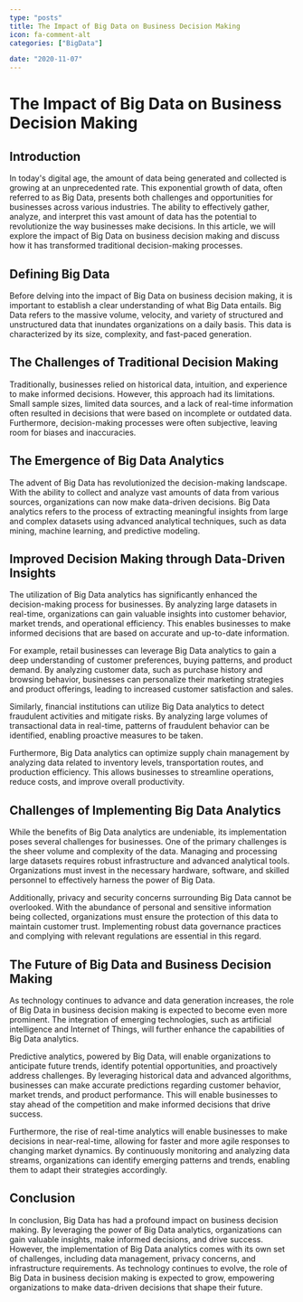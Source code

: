 ```yaml
---
type: "posts"
title: The Impact of Big Data on Business Decision Making
icon: fa-comment-alt
categories: ["BigData"]

date: "2020-11-07"
---
```




# The Impact of Big Data on Business Decision Making

## Introduction

In today's digital age, the amount of data being generated and collected is growing at an unprecedented rate. This exponential growth of data, often referred to as Big Data, presents both challenges and opportunities for businesses across various industries. The ability to effectively gather, analyze, and interpret this vast amount of data has the potential to revolutionize the way businesses make decisions. In this article, we will explore the impact of Big Data on business decision making and discuss how it has transformed traditional decision-making processes.

## Defining Big Data

Before delving into the impact of Big Data on business decision making, it is important to establish a clear understanding of what Big Data entails. Big Data refers to the massive volume, velocity, and variety of structured and unstructured data that inundates organizations on a daily basis. This data is characterized by its size, complexity, and fast-paced generation.

## The Challenges of Traditional Decision Making

Traditionally, businesses relied on historical data, intuition, and experience to make informed decisions. However, this approach had its limitations. Small sample sizes, limited data sources, and a lack of real-time information often resulted in decisions that were based on incomplete or outdated data. Furthermore, decision-making processes were often subjective, leaving room for biases and inaccuracies.

## The Emergence of Big Data Analytics

The advent of Big Data has revolutionized the decision-making landscape. With the ability to collect and analyze vast amounts of data from various sources, organizations can now make data-driven decisions. Big Data analytics refers to the process of extracting meaningful insights from large and complex datasets using advanced analytical techniques, such as data mining, machine learning, and predictive modeling.

## Improved Decision Making through Data-Driven Insights

The utilization of Big Data analytics has significantly enhanced the decision-making process for businesses. By analyzing large datasets in real-time, organizations can gain valuable insights into customer behavior, market trends, and operational efficiency. This enables businesses to make informed decisions that are based on accurate and up-to-date information.

For example, retail businesses can leverage Big Data analytics to gain a deep understanding of customer preferences, buying patterns, and product demand. By analyzing customer data, such as purchase history and browsing behavior, businesses can personalize their marketing strategies and product offerings, leading to increased customer satisfaction and sales.

Similarly, financial institutions can utilize Big Data analytics to detect fraudulent activities and mitigate risks. By analyzing large volumes of transactional data in real-time, patterns of fraudulent behavior can be identified, enabling proactive measures to be taken.

Furthermore, Big Data analytics can optimize supply chain management by analyzing data related to inventory levels, transportation routes, and production efficiency. This allows businesses to streamline operations, reduce costs, and improve overall productivity.

## Challenges of Implementing Big Data Analytics

While the benefits of Big Data analytics are undeniable, its implementation poses several challenges for businesses. One of the primary challenges is the sheer volume and complexity of the data. Managing and processing large datasets requires robust infrastructure and advanced analytical tools. Organizations must invest in the necessary hardware, software, and skilled personnel to effectively harness the power of Big Data.

Additionally, privacy and security concerns surrounding Big Data cannot be overlooked. With the abundance of personal and sensitive information being collected, organizations must ensure the protection of this data to maintain customer trust. Implementing robust data governance practices and complying with relevant regulations are essential in this regard.

## The Future of Big Data and Business Decision Making

As technology continues to advance and data generation increases, the role of Big Data in business decision making is expected to become even more prominent. The integration of emerging technologies, such as artificial intelligence and Internet of Things, will further enhance the capabilities of Big Data analytics.

Predictive analytics, powered by Big Data, will enable organizations to anticipate future trends, identify potential opportunities, and proactively address challenges. By leveraging historical data and advanced algorithms, businesses can make accurate predictions regarding customer behavior, market trends, and product performance. This will enable businesses to stay ahead of the competition and make informed decisions that drive success.

Furthermore, the rise of real-time analytics will enable businesses to make decisions in near-real-time, allowing for faster and more agile responses to changing market dynamics. By continuously monitoring and analyzing data streams, organizations can identify emerging patterns and trends, enabling them to adapt their strategies accordingly.

## Conclusion

In conclusion, Big Data has had a profound impact on business decision making. By leveraging the power of Big Data analytics, organizations can gain valuable insights, make informed decisions, and drive success. However, the implementation of Big Data analytics comes with its own set of challenges, including data management, privacy concerns, and infrastructure requirements. As technology continues to evolve, the role of Big Data in business decision making is expected to grow, empowering organizations to make data-driven decisions that shape their future.